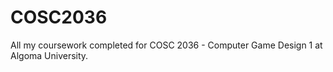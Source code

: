 # COSC2036
All my coursework completed for COSC 2036 - Computer Game Design 1 at Algoma University.
